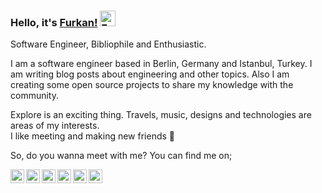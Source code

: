 ### Hello, it's [Furkan!](https://bozdag.dev) <img alt="Furkan's Instagram" width="25" src="https://user-images.githubusercontent.com/27498814/109383743-80eae680-78f9-11eb-8dbd-7ae5a7559249.gif" />
Software Engineer, Bibliophile and Enthusiastic. 

I am a software engineer based in Berlin, Germany and Istanbul, Turkey. I am writing blog posts about engineering and other topics. Also I am creating some open source projects to share my knowledge with the community.

Explore is an exciting thing. Travels, music, designs and technologies are areas of my interests.\
I like meeting and making new friends 🤙

So, do you wanna meet with me? You can find me on;

<a href="https://www.instagram.com/bozd4g">
  <img align="left" alt="Furkan's Instagram" width="22px" src="https://user-images.githubusercontent.com/27498814/109383899-9f9dad00-78fa-11eb-98da-7cf19c69dcfd.png" />
</a>
<a href="https://twitter.com/bozd4g">
  <img align="left" alt="Furkan's Twitter" width="22px" src="https://user-images.githubusercontent.com/27498814/109383921-b93ef480-78fa-11eb-8945-3e10f7942b69.png" />
</a>
<a href="https://www.linkedin.com/in/bozd4g">
  <img align="left" alt="Furkan's LinkedIn" width="22px" src="https://user-images.githubusercontent.com/27498814/109384021-3ff3d180-78fb-11eb-9000-421b983e407e.png" />
</a>
<a href="https://medium.com/@bozd4g">
  <img align="left" alt="Furkan's Medium" width="22px" src="https://user-images.githubusercontent.com/27498814/109384099-9e20b480-78fb-11eb-9ac6-72ec549e9289.png" />
</a>
<a href="https://t.me/bozd4g">
  <img align="left" alt="Furkan's Telegram" width="22px" src="https://user-images.githubusercontent.com/27498814/109384019-3f5b3b00-78fb-11eb-9d09-cd65cedaee6e.png" />
<a href="mailto:me@furkanbozdag.com">
  <img align="left" alt="Furkan's Email" width="22px" src="https://user-images.githubusercontent.com/27498814/109384016-3e2a0e00-78fb-11eb-8547-a1fe5998a1f9.png" />
</a>
